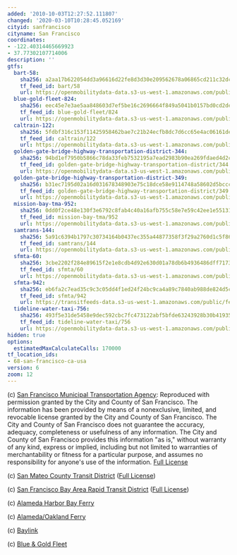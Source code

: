 ```yaml
---
added: '2010-10-03T12:27:52.111807'
changed: '2020-03-10T10:28:45.052169'
cityid: sanfrancisco
cityname: San Francisco
coordinates:
- -122.40314465669923
- 37.77302107714006
description: ''
gtfs:
  bart-58:
    sha256: a2aa17b622054dd3a96616d22fe8d3d30e209562678a06865cd211c32dc1caad
    tf_feed_id: bart/58
    url: https://openmobilitydata-data.s3-us-west-1.amazonaws.com/public/feeds/bart/58/20200218/gtfs.zip
  blue-gold-fleet-824:
    sha256: eec45e7e3ae5aa848603d7ef5be16c2696664f849a5041b0157bd0cd2dee61b5
    tf_feed_id: blue-gold-fleet/824
    url: https://openmobilitydata-data.s3-us-west-1.amazonaws.com/public/feeds/blue-gold-fleet/824/20200308/gtfs.zip
  caltrain-122:
    sha256: 5fdbf316c153f11425958462bae7c21b24ecfb8dc7d6cc65e4ac06161de6e93b
    tf_feed_id: caltrain/122
    url: https://openmobilitydata-data.s3-us-west-1.amazonaws.com/public/feeds/caltrain/122/20200224/gtfs.zip
  golden-gate-bridge-highway-transportation-district-344:
    sha256: 94bd1ef7950b5866c78da33feb7532195a7ead2983b90ea269fdaed4d2c2090d
    tf_feed_id: golden-gate-bridge-highway-transportation-district/344
    url: https://openmobilitydata-data.s3-us-west-1.amazonaws.com/public/feeds/golden-gate-bridge-highway-transportation-district/344/20200309/gtfs.zip
  golden-gate-bridge-highway-transportation-district-349:
    sha256: b31ec7195d02a16d031678348903e75c18dce58e9114748a58602d5bcccce6ce
    tf_feed_id: golden-gate-bridge-highway-transportation-district/349
    url: https://openmobilitydata-data.s3-us-west-1.amazonaws.com/public/feeds/golden-gate-bridge-highway-transportation-district/349/20200308/gtfs.zip
  mission-bay-tma-952:
    sha256: 0dd0f2ce48e130f3e6792c8fab4c40a16afb755c58e7e59c42ee1e55131c206b
    tf_feed_id: mission-bay-tma/952
    url: https://openmobilitydata-data.s3-us-west-1.amazonaws.com/public/feeds/mission-bay-tma/952/20200111/gtfs.zip
  samtrans-144:
    sha256: 5a91c6394b1797c30734164b0437ec355a44877358f3f29a2760d1c5f869424d
    tf_feed_id: samtrans/144
    url: https://openmobilitydata-data.s3-us-west-1.amazonaws.com/public/feeds/samtrans/144/20200225/gtfs.zip
  sfmta-60:
    sha256: 3cbe2202f284e89615f2e1e8cdb4d92e630d01a78db6b4936486dff71732dab1
    tf_feed_id: sfmta/60
    url: https://openmobilitydata-data.s3-us-west-1.amazonaws.com/public/feeds/sfmta/60/20200219/gtfs.zip
  sfmta-942:
    sha256: eb6fa2c7ead35c9c3c05dd4f1ed24f24bc9ca4a89c7840ab988de824d5cb1208
    tf_feed_id: sfmta/942
    url: https://transitfeeds-data.s3-us-west-1.amazonaws.com/public/feeds/sfmta/942/20180815/gtfs.zip
  tideline-water-taxi-756:
    sha256: 493f5e31de5458e9dec592cbc7fc473122abf5bfde63243928b30b419356f0b2
    tf_feed_id: tideline-water-taxi/756
    url: https://openmobilitydata-data.s3-us-west-1.amazonaws.com/public/feeds/tideline-water-taxi/756/20200219/gtfs.zip
hidden: true
options:
  estimatedMaxCalculateCalls: 170000
tf_location_ids:
- 68-san-francisco-ca-usa
version: 6
zoom: 12
---
```


(c) [San Francisco Municipal Transportation Agency](http://www.sfmta.com/): Reproduced with permission granted by the City and County of San Francisco. The information has been provided by means of a nonexclusive, limited, and revocable license granted by the City and County of San Francisco. The City and County of San Francisco does not guarantee the accuracy, adequacy, completeness or usefulness of any information. The City and County of San Francisco provides this information "as is," without warranty of any kind, express or implied, including but not limited to warranties of merchantability or fitness for a particular purpose, and assumes no responsibility for anyone's use of the information. [Full License](http://www.sfmta.com/cms/asite/transitdata.htm)

(c) [San Mateo County Transit District](http://www.smctd.com/) ([Full License](http://www.smctd.com/dla.html))

(c) [San Francisco Bay Area Rapid Transit District](http://www.bart.gov/) ([Full License](http://www.bart.gov/dev/schedules/license.htm))

(c) [Alameda Harbor Bay Ferry](http://www.alamedaharborbayferry.com/)

(c) [Alameda/Oakland Ferry](http://www.eastbayferry.com/)

(c) [Baylink](http://www.baylinkferry.com/)

(c) [Blue & Gold Fleet](http://www.blueandgoldfleet.com/)
